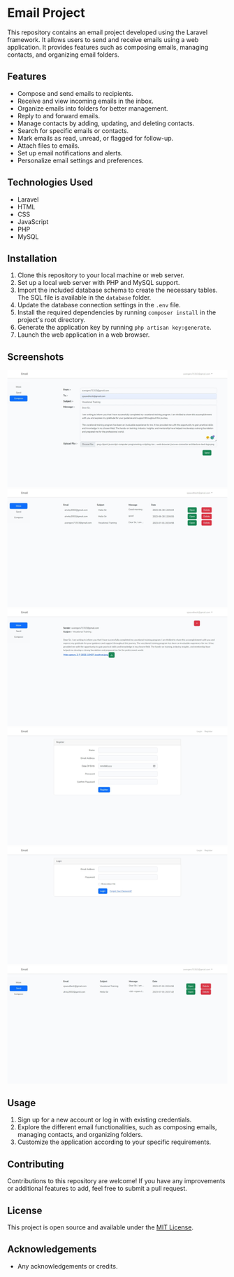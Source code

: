 # Email Project

This repository contains an email project developed using the Laravel framework. It allows users to send and receive emails using a web application. It provides features such as composing emails, managing contacts, and organizing email folders.

## Features

- Compose and send emails to recipients.
- Receive and view incoming emails in the inbox.
- Organize emails into folders for better management.
- Reply to and forward emails.
- Manage contacts by adding, updating, and deleting contacts.
- Search for specific emails or contacts.
- Mark emails as read, unread, or flagged for follow-up.
- Attach files to emails.
- Set up email notifications and alerts.
- Personalize email settings and preferences.

## Technologies Used

- Laravel
- HTML
- CSS
- JavaScript
- PHP
- MySQL

## Installation

1. Clone this repository to your local machine or web server.
2. Set up a local web server with PHP and MySQL support.
3. Import the included database schema to create the necessary tables. The SQL file is available in the `database` folder.
4. Update the database connection settings in the `.env` file.
5. Install the required dependencies by running `composer install` in the project's root directory.
6. Generate the application key by running `php artisan key:generate`.
7. Launch the web application in a web browser.

## Screenshots

![Image 2](https://github.com/ahviky02/Email/raw/main/resources/images/Web%20capture_2-7-2023_15437_localhost.jpeg)
![Image 3](https://github.com/ahviky02/Email/raw/main/resources/images/Web%20capture_2-7-2023_21042_localhost.jpeg)
![Image 4](https://github.com/ahviky02/Email/raw/main/resources/images/Web%20capture_2-7-2023_2115_localhost.jpeg)
![Image 5](https://github.com/ahviky02/Email/raw/main/resources/images/Web%20capture_2-7-2023_21553_localhost.jpeg)
![Image 6](https://github.com/ahviky02/Email/raw/main/resources/images/Web%20capture_2-7-2023_2169_localhost.jpeg)
![Image 7](https://github.com/ahviky02/Email/raw/main/resources/images/Web%20capture_2-7-2023_2759_localhost.jpeg)


## Usage

1. Sign up for a new account or log in with existing credentials.
2. Explore the different email functionalities, such as composing emails, managing contacts, and organizing folders.
3. Customize the application according to your specific requirements.

## Contributing

Contributions to this repository are welcome! If you have any improvements or additional features to add, feel free to submit a pull request.

## License

This project is open source and available under the [MIT License](https://opensource.org/licenses/MIT).

## Acknowledgements

- Any acknowledgements or credits.
